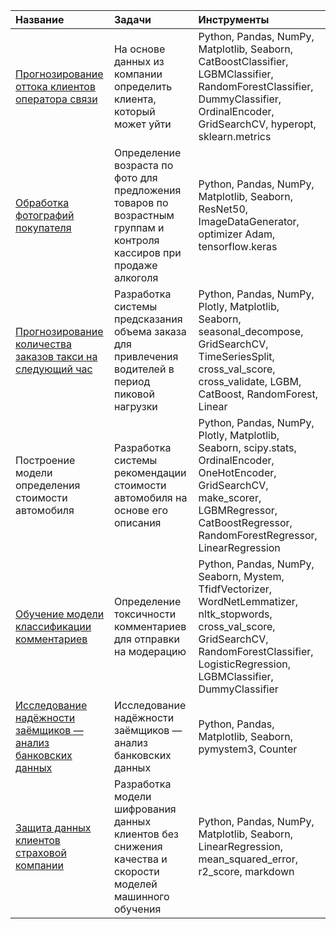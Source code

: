Название|Задачи |Инструменты
:---|:---|:---
[Прогнозирование оттока клиентов оператора связи](https://github.com/KonstantinKosinskii/my_works/tree/main/Telecom)| На основе данных из компании определить клиента, который может уйти | Python, Pandas, NumPy, Matplotlib, Seaborn, CatBoostClassifier, LGBMClassifier, RandomForestClassifier, DummyClassifier, OrdinalEncoder, GridSearchCV, hyperopt, sklearn.metrics
[Обработка фотографий покупателя](https://github.com/KonstantinKosinskii/my_works/tree/main/Computer%20vision)| Определение возраста по фото для предложения товаров по возрастным группам и контроля кассиров при продаже алкоголя | Python, Pandas, NumPy, Matplotlib, Seaborn, ResNet50, ImageDataGenerator, optimizer Adam, tensorflow.keras
[Прогнозирование количества заказов такси на следующий час](https://github.com/KonstantinKosinskii/my_works/tree/main/Time_and_taxi) | Разработка системы предсказания объема заказа для привлечения водителей в период пиковой нагрузки | Python, Pandas, NumPy, Plotly, Matplotlib, Seaborn, seasonal_decompose, GridSearchCV, TimeSeriesSplit, cross_val_score, cross_validate, LGBM, CatBoost, RandomForest, Linear
Построение модели определения стоимости автомобиля | Разработка системы рекомендации стоимости автомобиля на основе его описания | Python, Pandas, NumPy, Plotly, Matplotlib, Seaborn, scipy.stats, OrdinalEncoder, OneHotEncoder, GridSearchCV, make_scorer, LGBMRegressor, CatBoostRegressor, RandomForestRegressor, LinearRegression
[Обучение модели классификации комментариев](https://github.com/KonstantinKosinskii/my_works/tree/main/Check_comments) | Определение токсичности комментариев для отправки на модерацию | Python, Pandas, NumPy, Seaborn, Mystem, TfidfVectorizer, WordNetLemmatizer, nltk_stopwords, cross_val_score, GridSearchCV, RandomForestClassifier, LogisticRegression, LGBMClassifier, DummyClassifier
[Исследование надёжности заёмщиков — анализ банковских данных](https://github.com/KonstantinKosinskii/my_works/tree/main/Reliability_of_borrowers) | Исследование надёжности заёмщиков — анализ банковских данных | Python, Pandas, Matplotlib, Seaborn, pymystem3, Counter
[Защита данных клиентов страховой компании](https://github.com/KonstantinKosinskii/my_works/tree/main/Save_private_data) | Разработка модели шифрования данных клиентов без снижения качества и скорости моделей машинного обучения | Python, Pandas, NumPy, Matplotlib, Seaborn, LinearRegression, mean_squared_error, r2_score, markdown